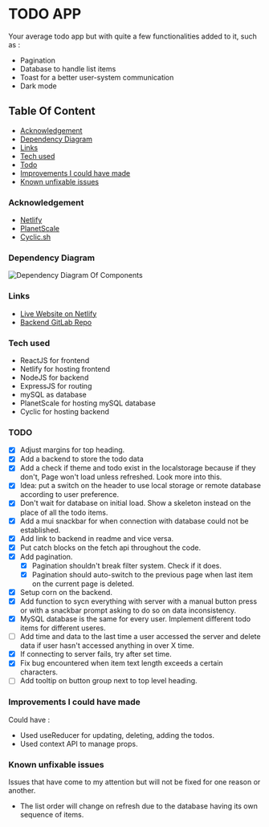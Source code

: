 # TODO APP

Your average todo app but with quite a few functionalities added to it, such as :

- Pagination
- Database to handle list items
- Toast for a better user-system communication
- Dark mode

## Table Of Content

- [Acknowledgement](#acknowledgement)
- [Dependency Diagram](#dependency-diagram)
- [Links](#links)
- [Tech used](#tech-used)
- [Todo](#todo)
- [Improvements I could have made](#improvements-i-could-have-made)
- [Known unfixable issues](#known-unfixable-issues)

### Acknowledgement

* [Netlify](https://app.netlify.com/)
* [PlanetScale](https://planetscale.com/)
* [Cyclic.sh](https://www.cyclic.sh/)

### Dependency Diagram

![Dependency Diagram Of Components](https://gitlab.com/Decipher-CS/react-todo-app/-/raw/b059449702cfeafc3a8eae94b2a068bfbdfef6b5/public/app-dependency-diagram.svg)

### Links

- [Live Website on Netlify](https://golden-liger-9ba371.netlify.app/)
- [Backend GitLab Repo](https://gitlab.com/Decipher-CS/todo-app-backend-api)

### Tech used

- ReactJS for frontend
- Netlify for hosting frontend
- NodeJS for backend
- ExpressJS for routing
- mySQL as database
- PlanetScale for hosting mySQL database
- Cyclic for hosting backend

### TODO

- [x] Adjust margins for top heading.
- [x] Add a backend to store the todo data
- [x] Add a check if theme and todo exist in the localstorage because if they don't, Page won't load unless refreshed. Look more into this.
- [x] Idea: put a switch on the header to use local storage or remote database according to user preference.
- [x] Don't wait for database on initial load. Show a skeleton instead on the place of all the todo items.
- [x] Add a mui snackbar for when connection with database could not be established.
- [x] Add link to backend in readme and vice versa.
- [x] Put catch blocks on the fetch api throughout the code.
- [x] Add pagination.
  - [x] Pagination shouldn't break filter system. Check if it does.
  - [x] Pagination should auto-switch to the previous page when last item on the current page is deleted.
- [x] Setup corn on the backend.
- [x] Add function to sycn everything with server with a manual button press or with a snackbar prompt asking to do so on data inconsistency.
- [x] MySQL database is the same for every user. Implement different todo items for different useres.
- [ ] Add time and data to the last time a user accessed the server and delete data if user hasn't accessed anything in over X time.
- [x] If connecting to server fails, try after set time.
- [x] Fix bug encountered when item text length exceeds a certain characters.
- [ ] Add tooltip on button group next to top level heading.

### Improvements I could have made

Could have :

- Used useReducer for updating, deleting, adding the todos.
- Used context API to manage props.

### Known unfixable issues

Issues that have come to my attention but will not be fixed for one reason or another.

- The list order will change on refresh due to the database having its own sequence of items.
